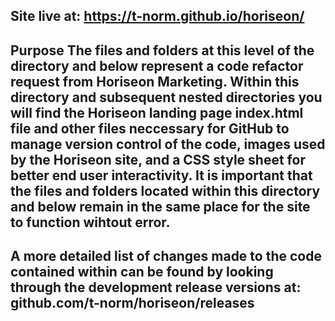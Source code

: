 Site live at:
https://t-norm.github.io/horiseon/
--
Purpose
The files and folders at this level of the directory and below represent a code refactor request from Horiseon Marketing.
Within this directory and subsequent nested directories you will find the Horiseon landing page index.html file and other files neccessary for GitHub to manage version control of the code, images used by the Horiseon site, and a CSS style sheet for better end user interactivity.
It is important that the files and folders located within this directory and below remain in the same place for the site to function wihtout error. 
--
A more detailed list of changes made to the code contained within can be found by looking through the development release versions at: github.com/t-norm/horiseon/releases
--
